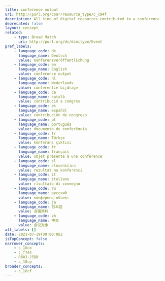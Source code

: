 ```yaml
---
title: conference output
uri: http://purl.org/coar/resource_type/c_c94f
description: All kind of digital resources contributed to a conference, like conference presentation (slides), conference report, conference lecture, abstracts, demonstrations. For conference papers, posters or proceedings the specific sub-concepts should be used. [COAR definition]
deprecated: false
layout: concept
related:
    - type: Broad Match
      uri: http://purl.org/dc/dcmitype/Event
pref_labels:
    - language_code: de
      language_name: Deutsch
      value: Konferenzveröffentlichung
    - language_code: en
      language_name: English
      value: conference output
    - language_code: nl
      language_name: Nederlands
      value: conferentie bijdrage
    - language_code: ca
      language_name: català
      value: contribució a congrés
    - language_code: es
      language_name: español
      value: contribución de congreso
    - language_code: pt
      language_name: português
      value: documento de conferência
    - language_code: tr
      language_name: Türkçe
      value: konferans çıktısı
    - language_code: fr
      language_name: français
      value: objet présenté à une conférence
    - language_code: sl
      language_name: slovenščina
      value: rezultat na konferenci
    - language_code: it
      language_name: italiano
      value: risultato di convegno
    - language_code: ru
      language_name: русский
      value: конференц-объект
    - language_code: ja
      language_name: 日本語
      value: 会議資料
    - language_code: zh
      language_name: 中文
      value: 会议对象
alt_labels: []
date: 2021-07-19T00:00:00Z
isTopConcept: false
narrower_concepts:
    - c_18co
    - c_f744
    - R60J-J5BD
    - c_18cp
broader_concepts:
    - c_18cf
---
```


